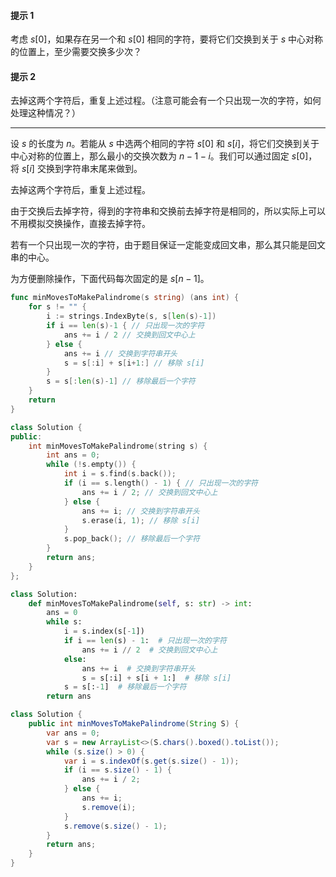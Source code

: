 #### 提示 1

考虑 $s[0]$，如果存在另一个和 $s[0]$ 相同的字符，要将它们交换到关于 $s$ 中心对称的位置上，至少需要交换多少次？

#### 提示 2

去掉这两个字符后，重复上述过程。（注意可能会有一个只出现一次的字符，如何处理这种情况？）

---

设 $s$ 的长度为 $n$。若能从 $s$ 中选两个相同的字符 $s[0]$ 和 $s[i]$，将它们交换到关于中心对称的位置上，那么最小的交换次数为 $n-1-i$。我们可以通过固定 $s[0]$，将 $s[i]$ 交换到字符串末尾来做到。

去掉这两个字符后，重复上述过程。

由于交换后去掉字符，得到的字符串和交换前去掉字符是相同的，所以实际上可以不用模拟交换操作，直接去掉字符。

若有一个只出现一次的字符，由于题目保证一定能变成回文串，那么其只能是回文串的中心。

为方便删除操作，下面代码每次固定的是 $s[n-1]$。

```go [sol1-Go]
func minMovesToMakePalindrome(s string) (ans int) {
	for s != "" {
		i := strings.IndexByte(s, s[len(s)-1])
		if i == len(s)-1 { // 只出现一次的字符
			ans += i / 2 // 交换到回文中心上
		} else {
			ans += i // 交换到字符串开头
			s = s[:i] + s[i+1:] // 移除 s[i]
		}
		s = s[:len(s)-1] // 移除最后一个字符
	}
	return
}
```

```C++ [sol1-C++]
class Solution {
public:
    int minMovesToMakePalindrome(string s) {
        int ans = 0;
        while (!s.empty()) {
            int i = s.find(s.back());
            if (i == s.length() - 1) { // 只出现一次的字符
                ans += i / 2; // 交换到回文中心上
            } else {
                ans += i; // 交换到字符串开头
                s.erase(i, 1); // 移除 s[i]
            }
            s.pop_back(); // 移除最后一个字符
        }
        return ans;
    }
};
```

```Python [sol1-Python3]
class Solution:
    def minMovesToMakePalindrome(self, s: str) -> int:
        ans = 0
        while s:
            i = s.index(s[-1])
            if i == len(s) - 1:  # 只出现一次的字符
                ans += i // 2  # 交换到回文中心上
            else:
                ans += i  # 交换到字符串开头
                s = s[:i] + s[i + 1:]  # 移除 s[i]
            s = s[:-1]  # 移除最后一个字符
        return ans
```

```java [sol1-Java]
class Solution {
    public int minMovesToMakePalindrome(String S) {
        var ans = 0;
        var s = new ArrayList<>(S.chars().boxed().toList());
        while (s.size() > 0) {
            var i = s.indexOf(s.get(s.size() - 1));
            if (i == s.size() - 1) {
                ans += i / 2;
            } else {
                ans += i;
                s.remove(i);
            }
            s.remove(s.size() - 1);
        }
        return ans;
    }
}
```
